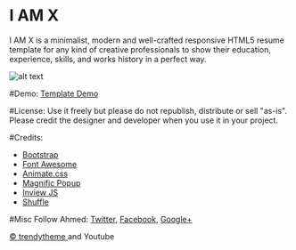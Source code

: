 # I AM X
I AM X is a minimalist, modern and well-crafted responsive HTML5 resume template for any kind of creative professionals to show their education, experience, skills, and works history in a perfect way.

![alt text](http://trendytheme.net/wp-content/uploads/edd/2015/10/Futani-Admin-Board-Preview-11.jpg "iamx")

#Demo:
<a href="http://trendytheme.net/demo/iamx/v/" target="_blank">Template Demo</a>

#License: 
Use it freely but please do not republish, distribute or sell "as-is". Please credit the designer and developer when you use it in your project.

#Credits: 
- <a href="http://getbootstrap.com/" target="_blank">Bootstrap</a>
- <a href="https://fortawesome.github.io/Font-Awesome/" target="_blank">Font Awesome</a>
- <a href="https://daneden.github.io/animate.css/" target="_blank">Animate.css</a>
- <a href="http://dimsemenov.com/plugins/magnific-popup/" target="_blank">Magnific Popup</a>
- <a href="https://github.com/protonet/jquery.inview" target="_blank">Inview JS</a>
- <a href="http://vestride.github.io/Shuffle/" target="_blank">Shuffle</a>

#Misc
Follow Ahmed: <a href="https://twitter.com/ahmedfaruk_me" target="_blank">Twitter</a>, <a href="https://www.facebook.com/ahmedfaruk.me" target="_blank">Facebook</a>, <a href="https://plus.google.com/u/0/114068300126923667161" target="_blank">Google+</a>

<a href="http://trendytheme.net/" target="_blank">&copy; trendytheme </a>
and Youtube
